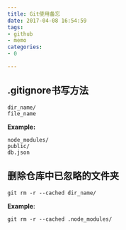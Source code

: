 ```yaml
---
title: Git使用备忘
date: 2017-04-08 16:54:59
tags:
- github
- memo
categories:
- 0

---
```


## .gitignore书写方法

```
dir_name/
file_name
```

**Example:**

```
node_modules/
public/
db.json
```

## 删除仓库中已忽略的文件夹

```shell
git rm -r --cached dir_name/
```

**Example**:

```shell
git rm -r --cached .node_modules/
```

<!-- more -->

